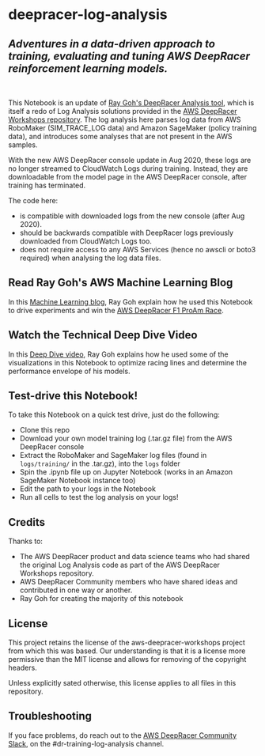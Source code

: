 # deepracer-log-analysis
## *Adventures in a data-driven approach to training, evaluating and tuning AWS DeepRacer reinforcement learning models.*

<br>

This Notebook is an update of [Ray Goh's DeepRacer Analysis tool](https://github.com/TheRayG/deepracer-log-analysis), which is itself a redo of Log Analysis solutions provided in the [AWS DeepRacer Workshops repository](https://github.com/aws-samples/aws-deepracer-workshops). The log analysis here parses log data from AWS RoboMaker (SIM_TRACE_LOG data) and Amazon SageMaker (policy training data), and introduces some analyses that are not present in the AWS samples.

With the new AWS DeepRacer console update in Aug 2020, these logs are no longer streamed to CloudWatch Logs during training. Instead, they are downloadable from the model page in the AWS DeepRacer console, after training has terminated.

The code here:
- is compatible with downloaded logs from the new console (after Aug 2020).
- should be backwards compatible with DeepRacer logs previously downloaded from CloudWatch Logs too.
- does not require access to any AWS Services (hence no awscli or boto3 required) when analysing the log data files.

## Read Ray Goh's AWS Machine Learning Blog
In this [Machine Learning blog](https://aws.amazon.com/blogs/machine-learning/using-log-analysis-to-drive-experiments-and-win-the-aws-deepracer-f1-proam-race/), Ray Goh explain how he used this Notebook to drive experiments and win the [AWS DeepRacer F1 ProAm Race](https://aws.amazon.com/deepracer/f1/).

## Watch the Technical Deep Dive Video
In this [Deep Dive video](https://youtu.be/g2VFp43eihw), Ray Goh explains how he used some of the visualizations in this Notebook to optimize racing lines and determine the performance envelope of his models.

## Test-drive this Notebook!

To take this Notebook on a quick test drive, just do the following:
- Clone this repo
- Download your own model training log (.tar.gz file) from the AWS DeepRacer console
- Extract the RoboMaker and SageMaker log files (found in `logs/training/` in the .tar.gz), into the `logs` folder
- Spin the .ipynb file up on Jupyter Notebook (works in an Amazon SageMaker Notebook instance too)
- Edit the path to your logs in the Notebook
- Run all cells to test the log analysis on your logs!

## Credits

Thanks to:
- The AWS DeepRacer product and data science teams who had shared the original Log Analysis code as part of the AWS DeepRacer Workshops repository.
- AWS DeepRacer Community members who have shared ideas and contributed in one way or another.
- Ray Goh for creating the majority of this notebook

## License

This project retains the license of the aws-deepracer-workshops project from which this was based. Our understanding is that it is a license more permissive than the MIT license and allows for removing of the copyright headers.

Unless explicitly sated otherwise, this license applies to all files in this repository.

## Troubleshooting

If you face problems, do reach out to the [AWS DeepRacer Community Slack](https://deepracing.io/), on the #dr-training-log-analysis channel.
